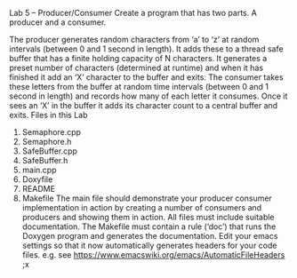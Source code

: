 Lab 5 – Producer/Consumer
Create a program that has two parts.  A producer and a consumer.

The producer generates random characters from ‘a’ to ‘z’ at random intervals (between 0 and 1 second in length). It adds these to a thread safe buffer that has a finite holding capacity of N characters. It generates a preset number of characters (determined at runtime) and when it has finished it add an ‘X’ character to the buffer and exits.
The consumer takes these letters from the buffer at random time intervals (between 0 and 1 second in length) and records how many of each letter it consumes. Once it sees an ‘X’ in the buffer it adds its character count to a central buffer and exits.
Files in this Lab
1. Semaphore.cpp
2. Semaphore.h
3. SafeBuffer.cpp
4. SafeBuffer.h
5. main.cpp
6. Doxyfile
7. README
8. Makefile
The main file should demonstrate your producer consumer implementation in action by creating a  number of consumers and producers and showing them in action.
All files must include suitable documentation. The Makefile must contain a rule (‘doc’) that runs the Doxygen program and generates the documentation.
Edit your emacs settings so that it now automatically generates headers for your code files.  e.g. see https://www.emacswiki.org/emacs/AutomaticFileHeaders
;x
